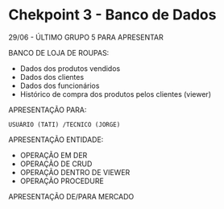 # Chekpoint 3 - Banco de Dados

29/06 - ÚLTIMO GRUPO 5 PARA APRESENTAR

BANCO DE LOJA DE ROUPAS:

- Dados dos produtos vendidos
- Dados dos clientes
- Dados dos funcionários
- Histórico de compra dos produtos pelos clientes (viewer)

APRESENTAÇÃO PARA:

	USUÁRIO (TATI) /TECNICO (JORGE)

APRESENTAÇÃO ENTIDADE:
 
- OPERAÇÃO EM DER
- OPERAÇÃO DE CRUD
- OPERAÇÃO DENTRO DE VIEWER
- OPERAÇÃO PROCEDURE

APRESENTAÇÃO DE/PARA MERCADO
